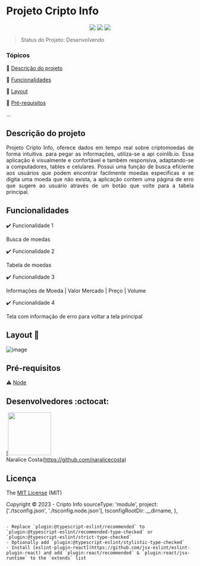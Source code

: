<h1>Projeto Cripto Info</h1> 

<p align="center">
  <img src="https://img.shields.io/static/v1?label=react&message=framework&color=blue&style=for-the-badge&logo=REACT"/>
  <img src="http://img.shields.io/static/v1?label=License&message=MIT&color=green&style=for-the-badge"/>
   <img src="http://img.shields.io/static/v1?label=STATUS&message=DESENVOLVENDO&color=GREEN&style=for-the-badge"/>
</p>

> Status do Projeto: Desenvolvendo

### Tópicos 

:small_blue_diamond: [Descrição do projeto](#descrição-do-projeto)

:small_blue_diamond: [Funcionalidades](#funcionalidades)

:small_blue_diamond: [Layout](#deploy-da-aplicação-dash)

:small_blue_diamond: [Pré-requisitos](#pré-requisitos)


... 

## Descrição do projeto 

<p align="justify">
  Projeto Cripto Info, oferece dados em tempo real sobre criptomoedas de forma intuitiva. 
   para pegar as informações, utiliza-se a api coinlib.io. Essa aplicação é visualmente e confortável e também
   responsiva, adaptando-se a computadores, tables e celulares. Possui uma função de busca eficiente aos usuários que
   podem encontrar facilmente moedas especificas e se digita uma moeda que não exista, a aplicação contem uma página de erro
   que sugere ao usuário através de um botão que volte para a tabela principal.
</p>

## Funcionalidades

:heavy_check_mark: Funcionalidade 1  
<p>Busca de moedas</p>

:heavy_check_mark: Funcionalidade 2  
<p>Tabela de moedas </p>

:heavy_check_mark: Funcionalidade 3  
<p>Informações de Moeda | Valor Mercado | Preço | Volume</p>

:heavy_check_mark: Funcionalidade 4  
<p>Tela com informação de erro para voltar a tela principal</p>

## Layout :dash:

![image](https://github.com/naralicecosta/cripto_info/assets/100246479/6600cab4-c99c-4e81-826d-f5e20d9c5b2b)


## Pré-requisitos

:warning: [Node](https://nodejs.org/en/download/)


## Desenvolvedores :octocat:
[<img src="https://avatars.githubusercontent.com/u/100246479?s=400&u=32f91101ca98eff945c2691a0d987461e95f8a77&v=4" width=115><br>Naralice Costa(https://github.com/naralicecosta)




## Licença 

The [MIT License]() (MIT)

Copyright :copyright: 2023 - Cripto Info
    sourceType: 'module',
    project: ['./tsconfig.json', './tsconfig.node.json'],
    tsconfigRootDir: __dirname,
   },
```

- Replace `plugin:@typescript-eslint/recommended` to `plugin:@typescript-eslint/recommended-type-checked` or `plugin:@typescript-eslint/strict-type-checked`
- Optionally add `plugin:@typescript-eslint/stylistic-type-checked`
- Install [eslint-plugin-react](https://github.com/jsx-eslint/eslint-plugin-react) and add `plugin:react/recommended` & `plugin:react/jsx-runtime` to the `extends` list

